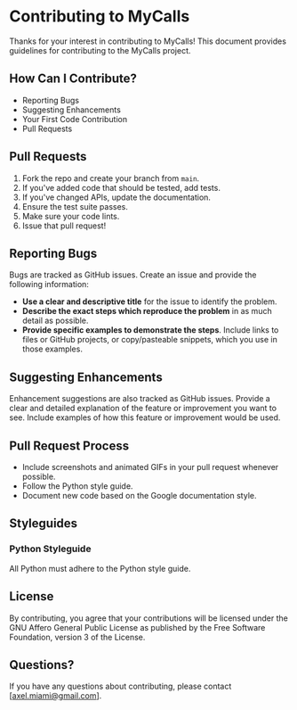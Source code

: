 # Contributing to MyCalls

Thanks for your interest in contributing to MyCalls! This document provides guidelines for contributing to the MyCalls project.

## How Can I Contribute?

- Reporting Bugs
- Suggesting Enhancements
- Your First Code Contribution
- Pull Requests

## Pull Requests

1. Fork the repo and create your branch from `main`.
2. If you've added code that should be tested, add tests.
3. If you've changed APIs, update the documentation.
4. Ensure the test suite passes.
5. Make sure your code lints.
6. Issue that pull request!

## Reporting Bugs

Bugs are tracked as GitHub issues. Create an issue and provide the following information:

- **Use a clear and descriptive title** for the issue to identify the problem.
- **Describe the exact steps which reproduce the problem** in as much detail as possible.
- **Provide specific examples to demonstrate the steps**. Include links to files or GitHub projects, or copy/pasteable snippets, which you use in those examples.

## Suggesting Enhancements

Enhancement suggestions are also tracked as GitHub issues. Provide a clear and detailed explanation of the feature or improvement you want to see. Include examples of how this feature or improvement would be used.

## Pull Request Process

- Include screenshots and animated GIFs in your pull request whenever possible.
- Follow the Python style guide.
- Document new code based on the Google documentation style.

## Styleguides

### Python Styleguide

All Python must adhere to the Python style guide.

## License

By contributing, you agree that your contributions will be licensed under the GNU Affero General Public License as published by the Free Software Foundation, version 3 of the License.

## Questions?

If you have any questions about contributing, please contact [axel.miami@gmail.com].
